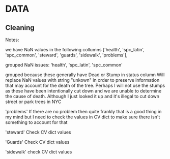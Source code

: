 # DATA

## Cleaning
Notes:

we have NaN values in the following collumns ['health', 'spc_latin', 'spc_common', 'steward', 'guards', 'sidewalk', 'problems'], 

grouped NaN issues:
'health', 'spc_latin', 'spc_common'

grouped because these generally have Dead or Stump in status column
Will replace NaN values with string "unkown" in order to preserve information that may account for the death of the tree. Perhaps I will not use the stumps as these have been intentionally cut down and we are unable to determine the cause of death. Although I just looked it up and it's illegal to cut down street or park trees in NYC

'problems' 
If there are no problem then quite frankly that is a good thing in my mind but I need to check the values in CV dict to make sure there isn't something to account for that

'steward'
Check CV dict values

'Guards'
Check CV dict values

'sidewalk'
check CV dict values 